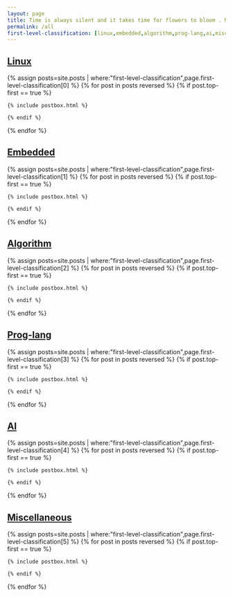 ```yaml
---
layout: page
title: Time is always silent and it takes time for flowers to bloom . Must be patient . 
permalink: /all
first-level-classification: [linux,embedded,algorithm,prog-lang,ai,miscellaneous]
---
```


<!-- Posts Index
================================================== -->
<section class="recent-posts">

 <div class="section-title">

  <h2><a class="nav-link" href="{{ site.baseurl }}/linux/"><span>Linux</span></a></h2>

 </div>

  <div class="row listrecent">

   {% assign posts=site.posts | where:"first-level-classification",page.first-level-classification[0] %}
   {% for post in posts reversed %}
    {% if post.top-first == true %}

    {% include postbox.html %}

    {% endif %}

   {% endfor %}

  </div>

</section>

<section class="recent-posts">

 <div class="section-title">

  <h2><a class="nav-link" href="{{ site.baseurl }}/embedded/"><span>Embedded</span></a></h2>

 </div>

  <div class="row listrecent">

   {% assign posts=site.posts | where:"first-level-classification",page.first-level-classification[1] %}
   {% for post in posts reversed %}
    {% if post.top-first == true %}

    {% include postbox.html %}

    {% endif %}

   {% endfor %}

  </div>

</section>

<section class="recent-posts">

 <div class="section-title">

  <h2><a class="nav-link" href="{{ site.baseurl }}/algorithm/"><span>Algorithm</span></a></h2>

 </div>

  <div class="row listrecent">

   {% assign posts=site.posts | where:"first-level-classification",page.first-level-classification[2] %}
   {% for post in posts reversed %}
    {% if post.top-first == true %}

    {% include postbox.html %}

    {% endif %}

   {% endfor %}

  </div>

</section>

<section class="recent-posts">

 <div class="section-title">

  <h2><a class="nav-link" href="{{ site.baseurl }}/prog-lang/"><span>Prog-lang</span></a></h2>

 </div>

  <div class="row listrecent">

   {% assign posts=site.posts | where:"first-level-classification",page.first-level-classification[3] %}
   {% for post in posts reversed %}
    {% if post.top-first == true %}

    {% include postbox.html %}

    {% endif %}

   {% endfor %}

  </div>

</section>

<section class="recent-posts">

 <div class="section-title">

  <h2><a class="nav-link" href="{{ site.baseurl }}/ai/"><span>AI</span></a></h2>

 </div>

  <div class="row listrecent">

   {% assign posts=site.posts | where:"first-level-classification",page.first-level-classification[4] %}
   {% for post in posts reversed %}
    {% if post.top-first == true %}

    {% include postbox.html %}

    {% endif %}

   {% endfor %}

  </div>

</section>

<section class="recent-posts">

 <div class="section-title">

  <h2><a class="nav-link" href="{{ site.baseurl }}/miscellaneous/"><span>Miscellaneous</span></a></h2>

 </div>

  <div class="row listrecent">

   {% assign posts=site.posts | where:"first-level-classification",page.first-level-classification[5] %}
   {% for post in posts reversed %}
    {% if post.top-first == true %}

    {% include postbox.html %}

    {% endif %}

   {% endfor %}

  </div>

</section>
<!-- Pagination
================================================== -->
<!-- <div class="bottompagination">
<div class="pointerup"><i class="fa fa-caret-up"></i></div>
<span class="navigation" role="navigation">
    {% include pagination.html %}
</span>
</div>-->

